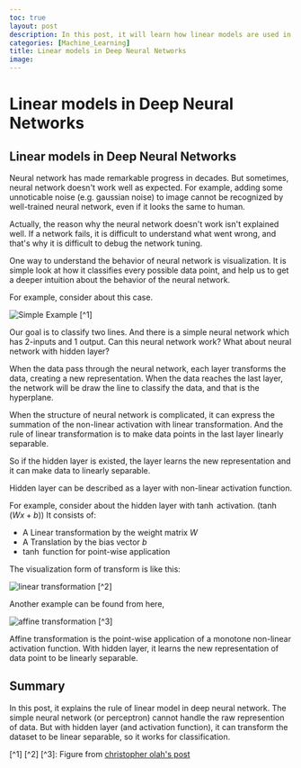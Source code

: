 ```yaml
---
toc: true
layout: post
description: In this post, it will learn how linear models are used in deep neural networks. This post is the summary of "Mathematical principles in Machine Learning" offered from UNIST
categories: [Machine_Learning]
title: Linear models in Deep Neural Networks
image: 
---
```


# Linear models in Deep Neural Networks

## Linear models in Deep Neural Networks

Neural network has made remarkable progress in decades. But sometimes, neural network doesn't work well as expected. For example, adding some unnoticable noise (e.g. gaussian noise) to image cannot be recognized by well-trained neural network, even if it looks the same to human. 

Actually, the reason why the neural network doesn't work isn't explained well. If a network fails, it is difficult to understand what went wrong, and that's why it is difficult to debug the network tuning.

One way to understand the behavior of neural network is visualization. It is simple look at how it classifies every possible data point, and help us to get a deeper intuition about the behavior of the neural network.

For example, consider about this case.

![Simple Example]({{site.baseurl}}/assets/image/simple2_data.png "Fig 1. Simple example of classification" ) [^1]

Our goal is to classify two lines. And there is a simple neural network which has 2-inputs and 1 output. Can this neural network work? What about neural network with hidden layer?

When the data pass through the neural network, each layer transforms the data, creating a new representation. When the data reaches the last layer, the network will be draw the line to classify the data, and that is the hyperplane.

When the structure of neural network is complicated, it can express the summation of the non-linear activation with linear transformation. And the rule of linear transformation is to make data points in the last layer linearly separable.

So if the hidden layer is existed, the layer learns the new representation and it can make data to linearly separable.

Hidden layer can be described as a layer with non-linear activation function.

For example, consider about the hidden layer with $\tanh$ activation. ($\tanh (Wx + b)$) It consists of:

- A Linear transformation by the weight matrix $W$
- A Translation by the bias vector $b$
- $\tanh$ function for point-wise application

The visualization form of transform is like this:

![linear transformation]({{site.baseurl}}/assets/image/1layer.gif "Fig 2. Linear transformation with tanh" ) [^2]

Another example can be found from here,

![affine transformation]({{site.baseurl}}/assets/image/spiral.1-2.2-2-2-2-2-2.gif "Fig 3. Affine transformation" ) [^3]

Affine transformation is the point-wise application of a monotone non-linear activation function. With hidden layer, it learns the new representation of data point to be linearly separable.

## Summary

In this post, it explains the rule of linear model in deep neural network. The simple neural network (or perceptron) cannot handle the raw represention of data. But with hidden layer (and activation function), it can transform the dataset to be linear separable, so it works for classification.

[^1] [^2] [^3]: Figure from [christopher olah's post](https://colah.github.io/posts/2014-03-NN-Manifolds-Topology/)